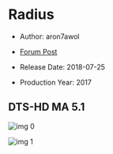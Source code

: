 # Radius

* Author: aron7awol

* [Forum Post](https://www.avsforum.com/threads/bass-eq-for-filtered-movies.2995212/post-57005026)

* Release Date: 2018-07-25
* Production Year: 2017

## DTS-HD MA 5.1

![img 0](https://i.imgur.com/Z2fJeku.jpg)

![img 1](https://i.imgur.com/kuXThg4.jpg)

